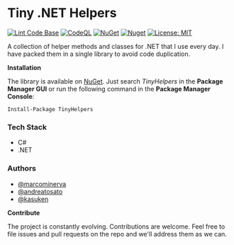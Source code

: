 # Tiny .NET Helpers

[![Lint Code Base](https://github.com/marcominerva/TinyHelpers/actions/workflows/linter.yml/badge.svg)](https://github.com/marcominerva/TinyHelpers/actions/workflows/linter.yml)
[![CodeQL](https://github.com/marcominerva/TinyHelpers/actions/workflows/codeql.yml/badge.svg)](https://github.com/marcominerva/TinyHelpers/actions/workflows/codeql.yml)
[![NuGet](https://img.shields.io/nuget/v/TinyHelpers.svg?style=flat-square)](https://www.nuget.org/packages/TinyHelpers)
[![Nuget](https://img.shields.io/nuget/dt/TinyHelpers)](https://www.nuget.org/packages/TinyHelpers)
[![License: MIT](https://img.shields.io/badge/License-MIT-yellow.svg)](https://github.com/marcominerva/TinyHelpers/blob/master/LICENSE)

A collection of helper methods and classes for .NET that I use every day. I have packed them in a single library to avoid code duplication.

**Installation**

The library is available on [NuGet](https://www.nuget.org/packages/TinyHelpers). Just search *TinyHelpers* in the **Package Manager GUI** or run the following command in the **Package Manager Console**:

    Install-Package TinyHelpers

### Tech Stack

- C#
- .NET
  
### Authors

- [@marcominerva](https://www.github.com/marcominerva)
- [@andreatosato](https://www.github.com/andreatosato)
- [@kasuken](https://www.github.com/kasuken)

**Contribute**

The project is constantly evolving. Contributions are welcome. Feel free to file issues and pull requests on the repo and we'll address them as we can. 